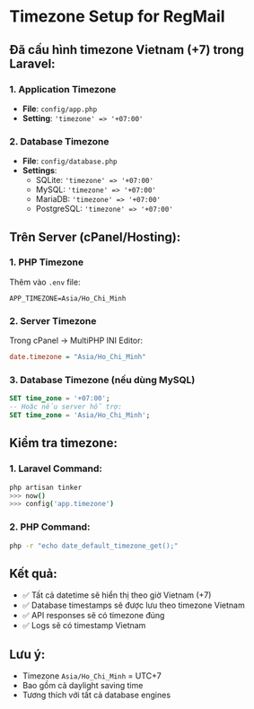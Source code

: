 # Timezone Setup for RegMail

## Đã cấu hình timezone Vietnam (+7) trong Laravel:

### 1. Application Timezone
- **File**: `config/app.php`
- **Setting**: `'timezone' => '+07:00'`

### 2. Database Timezone
- **File**: `config/database.php`
- **Settings**: 
  - SQLite: `'timezone' => '+07:00'`
  - MySQL: `'timezone' => '+07:00'`
  - MariaDB: `'timezone' => '+07:00'`
  - PostgreSQL: `'timezone' => '+07:00'`

## Trên Server (cPanel/Hosting):

### 1. PHP Timezone
Thêm vào `.env` file:
```env
APP_TIMEZONE=Asia/Ho_Chi_Minh
```

### 2. Server Timezone
Trong cPanel → MultiPHP INI Editor:
```ini
date.timezone = "Asia/Ho_Chi_Minh"
```

### 3. Database Timezone (nếu dùng MySQL)
```sql
SET time_zone = '+07:00';
-- Hoặc nếu server hỗ trợ:
SET time_zone = 'Asia/Ho_Chi_Minh';
```

## Kiểm tra timezone:

### 1. Laravel Command:
```bash
php artisan tinker
>>> now()
>>> config('app.timezone')
```

### 2. PHP Command:
```bash
php -r "echo date_default_timezone_get();"
```

## Kết quả:
- ✅ Tất cả datetime sẽ hiển thị theo giờ Vietnam (+7)
- ✅ Database timestamps sẽ được lưu theo timezone Vietnam
- ✅ API responses sẽ có timezone đúng
- ✅ Logs sẽ có timestamp Vietnam

## Lưu ý:
- Timezone `Asia/Ho_Chi_Minh` = UTC+7
- Bao gồm cả daylight saving time
- Tương thích với tất cả database engines
